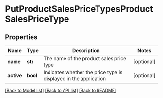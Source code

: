 # PutProductSalesPriceTypesProductSalesPriceType

## Properties
Name | Type | Description | Notes
------------ | ------------- | ------------- | -------------
**name** | **str** | The name of the product sales price type | [optional] 
**active** | **bool** | Indicates whether the price type is displayed in the application | [optional] 

[[Back to Model list]](../README.md#documentation-for-models) [[Back to API list]](../README.md#documentation-for-api-endpoints) [[Back to README]](../README.md)



